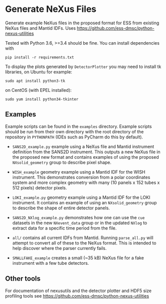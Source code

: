 # Generate NeXus Files

Generate example NeXus files in the proposed format for ESS from existing NeXus files and Mantid IDFs. Uses https://github.com/ess-dmsc/python-nexus-utilities

Tested with Python 3.6, >=3.4 should be fine. You can install dependencies with
```
pip install -r requirements.txt
```

To display the plots generated by `DetectorPlotter` you may need to install tk libraries, on Ubuntu for example:
```
sudo apt install python3-tk
```
on CentOS (with EPEL installed):
```
sudo yum install python34-tkinter
```

## Examples

Example scripts can be found in the `examples` directory. Example scripts should be run from their own directory with the root directory of the repository in `PYTHONPATH` (IDEs such as PyCharm do this by default).

- `SANS2D_example.py` example using a NeXus file and Mantid instrument definition from the SANS2D instrument. This outputs a new NeXus file in the proposed new format and contains examples of using the proposed `NXsolid_geometry` group to describe pixel shape.

- `WISH_example` geometry example using a Mantid IDF for the WISH instrument. This demonstrates conversion from a polar coordinates system and more complex geometry with many (10 panels x 152 tubes x 512 pixels) detector pixels.

- `LOKI_example.py` geometry example using a Mantid IDF for the LOKI instrument. It contains an example of using an `NXsolid_geometry` group to describe the shape of entire detector panels. 

- `SANS2D_NXlog_example.py` demonstrates how one can use the `cue` datasets in the new `NXevent_data` group or in the updated `NXlog` to extract data for a specific time period from the file.

- `all/` contains all current IDFs from Mantid. Running `parse_all.py` will attempt to convert all of these to the NeXus format. This is intended to help discover where the parser currently fails.

- `SMALLFAKE_example` creates a small (~35 kB) NeXus file for a fake instrument with a few tube detectors.

## Other tools

For documentation of nexusutils and the detector plotter and HDF5 size profiling tools see https://github.com/ess-dmsc/python-nexus-utilities 
